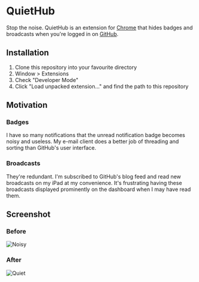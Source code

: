 # QuietHub 

Stop the noise. QuietHub is an extension for [Chrome](http://www.google.com/chrome) that hides badges and broadcasts
when you're logged in on [GitHub](http://github.com).

## Installation

1. Clone this repository into your favourite directory
2. Window > Extensions
3. Check "Developer Mode"
4. Click "Load unpacked extension..." and find the path to this repository

## Motivation

### Badges

I have so many notifications that the unread notification badge becomes noisy 
and useless. My e-mail client does a better job of threading and sorting than
GitHub's user interface.

### Broadcasts

They're redundant. I'm subscribed to GitHub's blog feed and read new broadcasts 
on my iPad at my convenience. It's frustrating having these broadcasts displayed
prominently on the dashboard when I may have read them.

## Screenshot

### Before

![Noisy](/downloads/tatey/hidden-github-count-chrome-extension/before.png)

### After

![Quiet](/downloads/tatey/hidden-github-count-chrome-extension/after.png)
